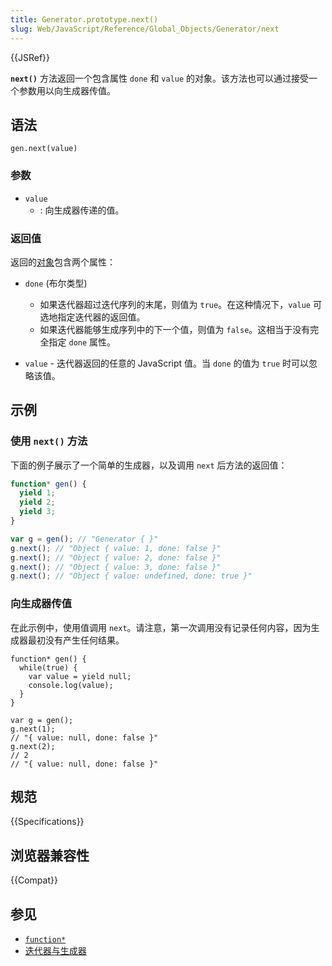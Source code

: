 ```yaml
---
title: Generator.prototype.next()
slug: Web/JavaScript/Reference/Global_Objects/Generator/next
---
```


{{JSRef}}

**`next()`** 方法返回一个包含属性 `done` 和 `value` 的对象。该方法也可以通过接受一个参数用以向生成器传值。

## 语法

```plain
gen.next(value)
```

### 参数

- `value`
  - : 向生成器传递的值。

### 返回值

返回的[对象](/zh-CN/docs/Web/JavaScript/Reference/Global_Objects/Object)包含两个属性：

- `done` (布尔类型)

  - 如果迭代器超过迭代序列的末尾，则值为 `true`。在这种情况下，`value` 可选地指定迭代器的返回值。
  - 如果迭代器能够生成序列中的下一个值，则值为 `false`。这相当于没有完全指定 `done` 属性。

- `value` - 迭代器返回的任意的 JavaScript 值。当 `done` 的值为 `true` 时可以忽略该值。

## 示例

### 使用 `next()` 方法

下面的例子展示了一个简单的生成器，以及调用 `next` 后方法的返回值：

```js
function* gen() {
  yield 1;
  yield 2;
  yield 3;
}

var g = gen(); // "Generator { }"
g.next(); // "Object { value: 1, done: false }"
g.next(); // "Object { value: 2, done: false }"
g.next(); // "Object { value: 3, done: false }"
g.next(); // "Object { value: undefined, done: true }"
```

### 向生成器传值

在此示例中，使用值调用 `next`。请注意，第一次调用没有记录任何内容，因为生成器最初没有产生任何结果。

```plain
function* gen() {
  while(true) {
    var value = yield null;
    console.log(value);
  }
}

var g = gen();
g.next(1);
// "{ value: null, done: false }"
g.next(2);
// 2
// "{ value: null, done: false }"
```

## 规范

{{Specifications}}

## 浏览器兼容性

{{Compat}}

## 参见

- [`function*`](/zh-CN/docs/Web/JavaScript/Reference/Statements/function*)
- [迭代器与生成器](/zh-CN/docs/Web/JavaScript/Guide/Iterators_and_generators)
